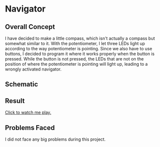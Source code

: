# Navigator
## Overall Concept
I have decided to make a little compass, which isn't actually a compass but somewhat similar to it. With the potentiometer, I let three LEDs light up according to the way potentiometer is pointing.
Since we also have to use buttons, I decided to program it where it works properly when the button is pressed. While the button is not pressed, the LEDs that are not on the position of where the potentiometer is pointing will light up, leading to a wrongly activated navigator.

## Schematic


## Result
[Click to watch me play.](https://youtu.be/UuS4i0LGSjE)

## Problems Faced
I did not face any big problems during this project.
